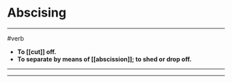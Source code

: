 # Abscising
---
#verb
- **To [[cut]] off.**
- **To separate by means of [[abscission]]; to shed or drop off.**
---
---
